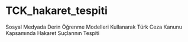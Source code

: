 # TCK_hakaret_tespiti
Sosyal Medyada Derin Öğrenme Modelleri Kullanarak Türk Ceza Kanunu Kapsamında Hakaret Suçlarının Tespiti
